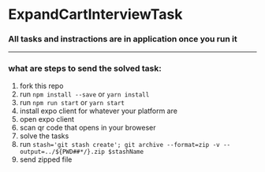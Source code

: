 # ExpandCartInterviewTask

### All tasks and instractions are in application once you run it
---
### what are steps to send the solved task:
1. fork this repo
2. run `npm install --save` or `yarn install`
3. run `npm run start` or `yarn start`
4. install expo client for whatever your platform are
5. open expo client
6. scan qr code that opens in your broweser
7. solve the tasks
8. run `stash='git stash create'; git archive --format=zip -v --output=../${PWD##*/}.zip $stashName`
9. send zipped file
